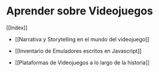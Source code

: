 # Aprender sobre Videojuegos

[[Index]]

* [[Narrativa y Storytelling en el mundo del videojuego]]

* [[Inventario de Emuladores escritos en Javascript]] 
* [[Plataformas de Videojuegos a lo largo de la historia]]